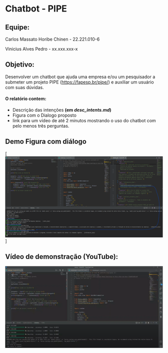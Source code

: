 # Chatbot - PIPE

## Equipe:

Carlos Massato Horibe Chinen - 22.221.010-6

Vinicius Alves Pedro - xx.xxx.xxx-x

## Objetivo:

Desenvolver um chatbot que ajuda uma empresa e/ou um pesquisador a submeter um projeto PIPE (https://fapesp.br/pipe/) e auxiliar um usuário com suas dúvidas.

#### O relatório contem:

- Descrição das intenções **(em _desc_intents.md_)**
- Figura com o Dialogo proposto
- link para um vídeo de até 2 minutos mostrando o uso do chatbot com pelo menos três perguntas.

## Demo Figura com diálogo

[![Watch the video](imagem-demo.png)]

## Vídeo de demonstração (YouTube):

[![Watch the video](placeholder-img-demo-chatbot.png)](https://youtu.be/I6kSvH6nz_0)
